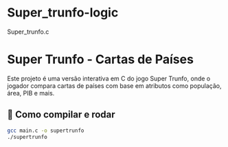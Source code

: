 # Super_trunfo-logic
Super_trunfo.c

# Super Trunfo - Cartas de Países

Este projeto é uma versão interativa em C do jogo Super Trunfo, onde o jogador compara cartas de países com base em atributos como população, área, PIB e mais.

## 🚀 Como compilar e rodar

```bash
gcc main.c -o supertrunfo
./supertrunfo

